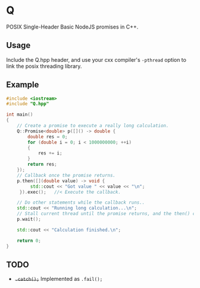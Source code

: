# Q

POSIX Single-Header Basic NodeJS promises in C++.

## Usage

Include the Q.hpp header, and use your cxx compiler's `-pthread` option to link the posix threading library.

## Example

```cpp
#include <iostream>
#include "Q.hpp"

int main()
{
	// Create a promise to execute a really long calculation.
	Q::Promise<double> p([]() -> double {
		double res = 0;
		for (double i = 0; i < 1000000000; ++i)
		{
			res += i;
		}
		return res;
	});
	// Callback once the promise returns.
	p.then([](double value) -> void {
		 std::cout << "Got value " << value << "\n";
	 }).exec();   //< Execute the callback.

	// Do other statements while the callback runs..
	std::cout << "Running long calculation...\n";
	// Stall current thread until the promise returns, and the then() clause executes.
	p.wait();

	std::cout << "Calculation finished.\n";

	return 0;
}
```

## TODO

* ~~`.catch();`~~ Implemented as `.fail();`

